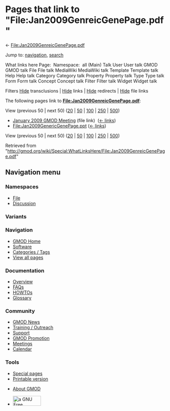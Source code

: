 <div id="mw-page-base" class="noprint">

</div>

<div id="mw-head-base" class="noprint">

</div>

<div id="content" class="mw-body" role="main">

<span id="top"></span>

<div id="mw-js-message" style="display:none;">

</div>



# <span dir="auto">Pages that link to "File:Jan2009GenreicGenePage.pdf"</span>

<div id="bodyContent">

<div id="contentSub">

←
[File:Jan2009GenreicGenePage.pdf](/wiki/File:Jan2009GenreicGenePage.pdf "File:Jan2009GenreicGenePage.pdf")

</div>

<div id="jump-to-nav" class="mw-jump">

Jump to: [navigation](#mw-navigation), [search](#p-search)

</div>

<div id="mw-content-text">

What links here Page:  Namespace:  all (Main) Talk User User talk GMOD
GMOD talk File File talk MediaWiki MediaWiki talk Template Template talk
Help Help talk Category Category talk Property Property talk Type Type
talk Form Form talk Concept Concept talk Filter Filter talk Widget
Widget talk

Filters
[Hide](/mediawiki/index.php?title=Special:WhatLinksHere/File:Jan2009GenreicGenePage.pdf&hidetrans=1 "Special:WhatLinksHere/File:Jan2009GenreicGenePage.pdf")
transclusions \|
[Hide](/mediawiki/index.php?title=Special:WhatLinksHere/File:Jan2009GenreicGenePage.pdf&hidelinks=1 "Special:WhatLinksHere/File:Jan2009GenreicGenePage.pdf")
links \|
[Hide](/mediawiki/index.php?title=Special:WhatLinksHere/File:Jan2009GenreicGenePage.pdf&hideredirs=1 "Special:WhatLinksHere/File:Jan2009GenreicGenePage.pdf")
redirects \|
[Hide](/mediawiki/index.php?title=Special:WhatLinksHere/File:Jan2009GenreicGenePage.pdf&hideimages=1 "Special:WhatLinksHere/File:Jan2009GenreicGenePage.pdf")
file links

The following pages link to
**[File:Jan2009GenreicGenePage.pdf](/wiki/File:Jan2009GenreicGenePage.pdf "File:Jan2009GenreicGenePage.pdf")**:

View (previous 50 \| next 50)
([20](/mediawiki/index.php?title=Special:WhatLinksHere/File:Jan2009GenreicGenePage.pdf&limit=20 "Special:WhatLinksHere/File:Jan2009GenreicGenePage.pdf")
\|
[50](/mediawiki/index.php?title=Special:WhatLinksHere/File:Jan2009GenreicGenePage.pdf&limit=50 "Special:WhatLinksHere/File:Jan2009GenreicGenePage.pdf")
\|
[100](/mediawiki/index.php?title=Special:WhatLinksHere/File:Jan2009GenreicGenePage.pdf&limit=100 "Special:WhatLinksHere/File:Jan2009GenreicGenePage.pdf")
\|
[250](/mediawiki/index.php?title=Special:WhatLinksHere/File:Jan2009GenreicGenePage.pdf&limit=250 "Special:WhatLinksHere/File:Jan2009GenreicGenePage.pdf")
\|
[500](/mediawiki/index.php?title=Special:WhatLinksHere/File:Jan2009GenreicGenePage.pdf&limit=500 "Special:WhatLinksHere/File:Jan2009GenreicGenePage.pdf"))

- [January 2009 GMOD
  Meeting](/wiki/January_2009_GMOD_Meeting "January 2009 GMOD Meeting")
  (file link) ‎ <span class="mw-whatlinkshere-tools">([←
  links](/mediawiki/index.php?title=Special:WhatLinksHere&target=January+2009+GMOD+Meeting "Special:WhatLinksHere"))</span>
- [File:Jan2009GenericGenePage.ppt](/wiki/File:Jan2009GenericGenePage.ppt "File:Jan2009GenericGenePage.ppt")
  ‎ <span class="mw-whatlinkshere-tools">([←
  links](/mediawiki/index.php?title=Special:WhatLinksHere&target=File%3AJan2009GenericGenePage.ppt "Special:WhatLinksHere"))</span>

View (previous 50 \| next 50)
([20](/mediawiki/index.php?title=Special:WhatLinksHere/File:Jan2009GenreicGenePage.pdf&limit=20 "Special:WhatLinksHere/File:Jan2009GenreicGenePage.pdf")
\|
[50](/mediawiki/index.php?title=Special:WhatLinksHere/File:Jan2009GenreicGenePage.pdf&limit=50 "Special:WhatLinksHere/File:Jan2009GenreicGenePage.pdf")
\|
[100](/mediawiki/index.php?title=Special:WhatLinksHere/File:Jan2009GenreicGenePage.pdf&limit=100 "Special:WhatLinksHere/File:Jan2009GenreicGenePage.pdf")
\|
[250](/mediawiki/index.php?title=Special:WhatLinksHere/File:Jan2009GenreicGenePage.pdf&limit=250 "Special:WhatLinksHere/File:Jan2009GenreicGenePage.pdf")
\|
[500](/mediawiki/index.php?title=Special:WhatLinksHere/File:Jan2009GenreicGenePage.pdf&limit=500 "Special:WhatLinksHere/File:Jan2009GenreicGenePage.pdf"))

</div>

<div class="printfooter">

Retrieved from
"<http://gmod.org/wiki/Special:WhatLinksHere/File:Jan2009GenreicGenePage.pdf>"

</div>

<div id="catlinks" class="catlinks catlinks-allhidden">

</div>

<div class="visualClear">

</div>

</div>

</div>

<div id="mw-navigation">

## Navigation menu

<div id="mw-head">



<div id="left-navigation">

<div id="p-namespaces" class="vectorTabs" role="navigation"
aria-labelledby="p-namespaces-label">

### Namespaces

- <span id="ca-nstab-image"><a href="/wiki/File:Jan2009GenreicGenePage.pdf" accesskey="c"
  title="View the file page [c]">File</a></span>
- <span id="ca-talk"><a
  href="/mediawiki/index.php?title=File_talk:Jan2009GenreicGenePage.pdf&amp;action=edit&amp;redlink=1"
  accesskey="t"
  title="Discussion about the content page [t]">Discussion</a></span>

</div>

<div id="p-variants" class="vectorMenu emptyPortlet" role="navigation"
aria-labelledby="p-variants-label">

### 

### Variants[](#)

<div class="menu">

</div>

</div>

</div>

<div id="right-navigation">





</div>



</div>

</div>

</div>

<div id="mw-panel">

<div id="p-logo" role="banner">

<a href="/wiki/Main_Page"
style="background-image: url(http://gmod.org/images/GMOD-cogs.png);"
title="Visit the main page"></a>

</div>

<div id="p-Navigation" class="portal" role="navigation"
aria-labelledby="p-Navigation-label">

### Navigation

<div class="body">

- <span id="n-GMOD-Home">[GMOD Home](/wiki/Main_Page)</span>
- <span id="n-Software">[Software](/wiki/GMOD_Components)</span>
- <span id="n-Categories-.2F-Tags">[Categories /
  Tags](/wiki/Categories)</span>
- <span id="n-View-all-pages">[View all
  pages](/wiki/Special:AllPages)</span>

</div>

</div>

<div id="p-Documentation" class="portal" role="navigation"
aria-labelledby="p-Documentation-label">

### Documentation

<div class="body">

- <span id="n-Overview">[Overview](/wiki/Overview)</span>
- <span id="n-FAQs">[FAQs](/wiki/Category:FAQ)</span>
- <span id="n-HOWTOs">[HOWTOs](/wiki/Category:HOWTO)</span>
- <span id="n-Glossary">[Glossary](/wiki/Glossary)</span>

</div>

</div>

<div id="p-Community" class="portal" role="navigation"
aria-labelledby="p-Community-label">

### Community

<div class="body">

- <span id="n-GMOD-News">[GMOD News](/wiki/GMOD_News)</span>
- <span id="n-Training-.2F-Outreach">[Training /
  Outreach](/wiki/Training_and_Outreach)</span>
- <span id="n-Support">[Support](/wiki/Support)</span>
- <span id="n-GMOD-Promotion">[GMOD
  Promotion](/wiki/GMOD_Promotion)</span>
- <span id="n-Meetings">[Meetings](/wiki/Meetings)</span>
- <span id="n-Calendar">[Calendar](/wiki/Calendar)</span>

</div>

</div>

<div id="p-tb" class="portal" role="navigation"
aria-labelledby="p-tb-label">

### Tools

<div class="body">

- <span id="t-specialpages"><a href="/wiki/Special:SpecialPages" accesskey="q"
  title="A list of all special pages [q]">Special pages</a></span>
- <span id="t-print"><a
  href="/mediawiki/index.php?title=Special:WhatLinksHere/File:Jan2009GenreicGenePage.pdf&amp;printable=yes"
  rel="alternate" accesskey="p"
  title="Printable version of this page [p]">Printable version</a></span>

</div>

</div>

</div>

</div>

<div id="footer" role="contentinfo">

- <span id="footer-places-about">[About
  GMOD](/wiki/GMOD:About "GMOD:About")</span>

<!-- -->

- <span id="footer-copyrightico">[<img src="http://www.gnu.org/graphics/gfdl-logo-small.png" width="88"
  height="31" alt="a GNU Free Documentation License" />](http://www.gnu.org/licenses/fdl-1.3.html)</span>


<div style="clear:both">

</div>

</div>
